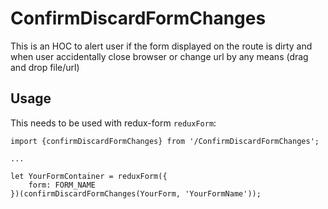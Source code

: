 # ConfirmDiscardFormChanges

This is an HOC to alert user if the form displayed on the route is dirty and when user accidentally close browser or change url by any means (drag and drop file/url)

## Usage
This needs to be used with redux-form ```reduxForm```:

```
import {confirmDiscardFormChanges} from '/ConfirmDiscardFormChanges';

...

let YourFormContainer = reduxForm({
    form: FORM_NAME
})(confirmDiscardFormChanges(YourForm, 'YourFormName'));
```
